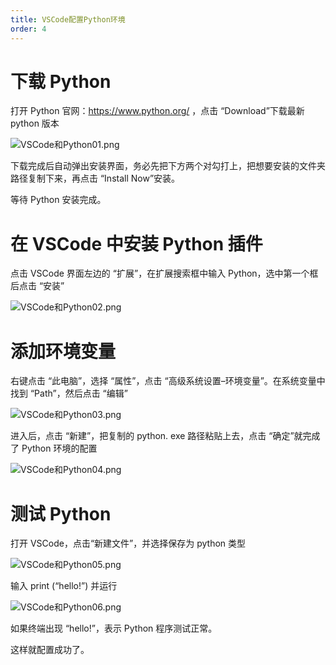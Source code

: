 ```yaml
---
title: VSCode配置Python环境
order: 4
--- 
```



# 下载 Python

打开 Python 官网：https://www.python.org/ ，点击 “Download”下载最新 python 版本

![VSCode和Python01.png](https://obsidian-picture.oss-cn-qingdao.aliyuncs.com/my-img/VSCode和Python01.png)

下载完成后自动弹出安装界面，务必先把下方两个对勾打上，把想要安装的文件夹路径复制下来，再点击 “Install Now”安装。

等待 Python 安装完成。

# 在 VSCode 中安装 Python 插件

点击 VSCode 界面左边的 “扩展”，在扩展搜索框中输入 Python，选中第一个框后点击 “安装”

![VSCode和Python02.png](https://obsidian-picture.oss-cn-qingdao.aliyuncs.com/my-img/VSCode和Python02.png)

# 添加环境变量

右键点击 “此电脑”，选择 “属性”，点击 “高级系统设置–环境变量”。在系统变量中找到 “Path”，然后点击 “编辑”

![VSCode和Python03.png](https://obsidian-picture.oss-cn-qingdao.aliyuncs.com/my-img/VSCode和Python03.png)

进入后，点击 “新建”，把复制的 python. exe 路径粘贴上去，点击 “确定”就完成了 Python 环境的配置

![VSCode和Python04.png](https://obsidian-picture.oss-cn-qingdao.aliyuncs.com/my-img/VSCode和Python04.png)

# 测试 Python

打开 VSCode，点击“新建文件”，并选择保存为 python 类型

![VSCode和Python05.png](https://obsidian-picture.oss-cn-qingdao.aliyuncs.com/my-img/VSCode和Python05.png)

输入 print (“hello!”) 并运行

![VSCode和Python06.png](https://obsidian-picture.oss-cn-qingdao.aliyuncs.com/my-img/VSCode和Python06.png)

如果终端出现 “hello!”，表示 Python 程序测试正常。

这样就配置成功了。